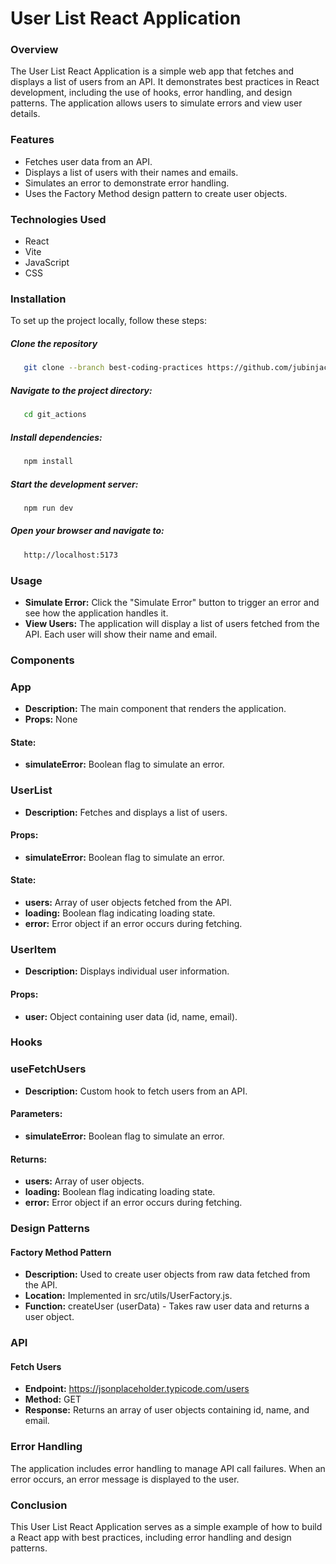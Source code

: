 # User List React Application

### Overview
The User List React Application is a simple web app that fetches and displays a list of users from an API. It demonstrates best practices in React development, including the use of hooks, error handling, and design patterns. The application allows users to simulate errors and view user details.

### Features
- Fetches user data from an API.
- Displays a list of users with their names and emails.
- Simulates an error to demonstrate error handling.
- Uses the Factory Method design pattern to create user objects.

### Technologies Used
- React
- Vite
- JavaScript
- CSS

### Installation
To set up the project locally, follow these steps:

##### Clone the repository
```bash
   git clone --branch best-coding-practices https://github.com/jubinjacob03/git_actions
```
##### Navigate to the project directory:
```bash
   cd git_actions
```
##### Install dependencies:
```bash
   npm install
```
##### Start the development server:
```bash
   npm run dev
```
##### Open your browser and navigate to:
```bash
   http://localhost:5173
```

### Usage
- <strong>Simulate Error:</strong> Click the "Simulate Error" button to trigger an error and see how the application handles it.
- <strong>View Users:</strong> The application will display a list of users fetched from the API. Each user will show their name and email.

### Components
### App
- <strong>Description:</strong> The main component that renders the application.
- <strong>Props:</strong> None
#### State:
- <strong>simulateError:</strong> Boolean flag to simulate an error.
 
### UserList
- <strong>Description:</strong> Fetches and displays a list of users.
#### Props:
- <strong>simulateError:</strong> Boolean flag to simulate an error.
#### State:
- <strong>users:</strong> Array of user objects fetched from the API.
- <strong>loading:</strong> Boolean flag indicating loading state.
- <strong>error:</strong> Error object if an error occurs during fetching.

### UserItem
- <strong>Description:</strong> Displays individual user information.
#### Props:
- <strong>user:</strong> Object containing user data (id, name, email).

### Hooks
### useFetchUsers
- <strong>Description:</strong> Custom hook to fetch users from an API.
#### Parameters:
- <strong>simulateError:</strong> Boolean flag to simulate an error.
#### Returns:
- <strong>users:</strong> Array of user objects.
- <strong>loading:</strong> Boolean flag indicating loading state.
- <strong>error:</strong> Error object if an error occurs during fetching.

### Design Patterns
#### Factory Method Pattern
- <strong>Description:</strong> Used to create user objects from raw data fetched from the API.
- <strong>Location:</strong> Implemented in src/utils/UserFactory.js.
- <strong>Function:</strong> createUser (userData) - Takes raw user data and returns a user object.

### API
#### Fetch Users
- <strong>Endpoint:</strong> https://jsonplaceholder.typicode.com/users
- <strong>Method:</strong> GET
- <strong>Response:</strong> Returns an array of user objects containing id, name, and email.

### Error Handling
The application includes error handling to manage API call failures. When an error occurs, an error message is displayed to the user.

### Conclusion
This User List React Application serves as a simple example of how to build a React app with best practices, including error handling and design patterns.

